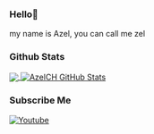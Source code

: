 ### Hello👋

my name is Azel, you can call me zel

### Github Stats

<a href="https://github.com/AzelCH">

  <img align="center" src="https://github-readme-stats.vercel.app/api/top-langs/?username=AzelCH&layout=compact&hide_border=true" />

</a>

<a href="https://github.com/AzelCH">

  <img align="center" src="https://github-readme-stats.vercel.app/api?username=AzelCH&count_private=true&show_icons=true&hide_border=false&custom_title=My%20Github%20Stats&include_all_commits=true&hide=issues" alt="AzelCH GitHub Stats" />

</a>

### Subscribe Me

[![Youtube](https://img.shields.io/badge/Youtube-FF0014?style=for-the-badge&logo=youtube&logoColor=white)](https://youtube.com/channel/UCBnffQwWcKFgOK5rPX3u9-A)
<!--
**AzelCH/AzelCH** is a ✨ _special_ ✨ repository because its `README.md` (this file) appears on your GitHub profile.

Here are some ideas to get you started:

- 🔭 I’m currently working on ...
- 🌱 I’m currently learning ...
- 👯 I’m looking to collaborate on ...
- 🤔 I’m looking for help with ...
- 💬 Ask me about ...
- 📫 How to reach me: ...
- 😄 Pronouns: ...

-->
